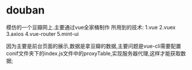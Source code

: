 # douban
模仿的一个豆瓣网上.主要通过vue全家桶制作
所用到的技术:
1.vue
2.vuex
3.axios
4.vue-router
5.mint-ui

因为主要是前台页面的展示,数据是拿豆瓣的数据,主要问题是vue-cli需要配置conif文件夹下的index.js文件中的proxyTable,实现服务器代理,这样才能获取数据;


